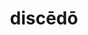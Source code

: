 ---
title: discēdō
meaning: to depart
ch: nine
pos: verb
inf: discēdere
secondppstem: discēd
infend: ere
thirdpp: discessī
fourthpp: discessūrus
conjugation: third
six: y
---